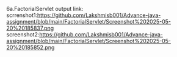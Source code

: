 6a.FactorialServlet output link:
scrrenshot1:https://github.com/Lakshmisb001/Advance-java-assignment/blob/main/FactorialServlet/Screenshot%202025-05-20%20185837.png
screenshot2:https://github.com/Lakshmisb001/Advance-java-assignment/blob/main/FactorialServlet/Screenshot%202025-05-20%20185852.png
